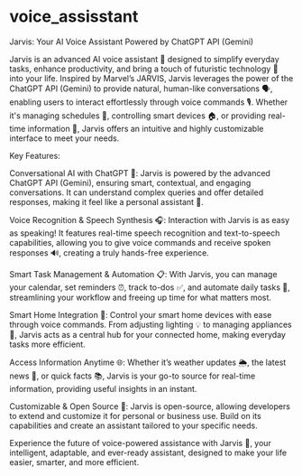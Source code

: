 # voice_assisstant

Jarvis: Your AI Voice Assistant Powered by ChatGPT API (Gemini)

Jarvis is an advanced AI voice assistant 🤖 designed to simplify everyday tasks, enhance productivity, and bring a touch of futuristic technology 🚀 into your life. Inspired by Marvel’s JARVIS, Jarvis leverages the power of the ChatGPT API (Gemini) to provide natural, human-like conversations 🗣️, enabling users to interact effortlessly through voice commands 🎙️. Whether it's managing schedules 📅, controlling smart devices 🏠, or providing real-time information 📰, Jarvis offers an intuitive and highly customizable interface to meet your needs.

Key Features:

Conversational AI with ChatGPT 🧠: Jarvis is powered by the advanced ChatGPT API (Gemini), ensuring smart, contextual, and engaging conversations. It can understand complex queries and offer detailed responses, making it feel like a personal assistant 💬.

Voice Recognition & Speech Synthesis 🎧: Interaction with Jarvis is as easy as speaking! It features real-time speech recognition and text-to-speech capabilities, allowing you to give voice commands and receive spoken responses 🔊, creating a truly hands-free experience.

Smart Task Management & Automation 📋: With Jarvis, you can manage your calendar, set reminders ⏰, track to-dos ✅, and automate daily tasks 🔄, streamlining your workflow and freeing up time for what matters most.

Smart Home Integration 🏡: Control your smart home devices with ease through voice commands. From adjusting lighting 💡 to managing appliances 🍳, Jarvis acts as a central hub for your connected home, making everyday tasks more efficient.

Access Information Anytime 🌐: Whether it’s weather updates 🌦️, the latest news 📰, or quick facts 📚, Jarvis is your go-to source for real-time information, providing useful insights in an instant.

Customizable & Open Source 🔧: Jarvis is open-source, allowing developers to extend and customize it for personal or business use. Build on its capabilities and create an assistant tailored to your specific needs.

Experience the future of voice-powered assistance with Jarvis 🚀, your intelligent, adaptable, and ever-ready assistant, designed to make your life easier, smarter, and more efficient.


